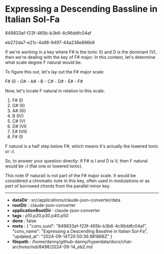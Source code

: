 # Expressing a Descending Bassline in Italian Sol-Fa

849833af-f23f-465b-b3b6-4c96ddfc04af

eb272da7-e21c-4a98-9497-44a238e896b9

 If we're working in a key where F# is the tonic (I) and D is the dominant (V), then we're dealing with the key of F# major. In this context, let's determine what scale degree F natural would be.

To figure this out, let's lay out the F# major scale:

F# (I) - G# - A# - B - C# - D# - E# - F# 

Now, let's locate F natural in relation to this scale:

1. F# (I)
2. G# (II)
3. A# (III)
4. B (IV)
5. C# (V)
6. D# (VI)
7. E# (VII)
8. F# (I)

F natural is a half step below F#, which means it's actually the lowered tonic or ♭I.

So, to answer your question directly: If F# is I and D is V, then F natural would be ♭I (flat one or lowered tonic).

This note (F natural) is not part of the F# major scale. It would be considered a chromatic note in this key, often used in modulations or as part of borrowed chords from the parallel minor key.

---

* **dataDir** : src/applications/claude-json-converter/data
* **rootDir** : claude-json-converter
* **applicationRootDir** : claude-json-converter
* **tags** : p10.p20.p30.p40.p50
* **done** : false
* **meta** : {
  "conv_uuid": "849833af-f23f-465b-b3b6-4c96ddfc04af",
  "conv_name": "Expressing a Descending Bassline in Italian Sol-Fa",
  "updated_at": "2024-09-14T20:50:36.981866Z"
}
* **filepath** : /home/danny/github-danny/hyperdata/docs/chat-archives/md/8498/2024-09-14_eb2.md